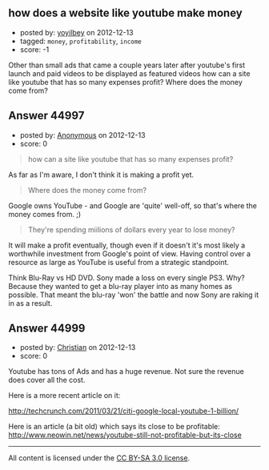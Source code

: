 ## how does a website like youtube make money

- posted by: [yoyilbey](https://stackexchange.com/users/-1/22067-yoyilbey) on 2012-12-13
- tagged: `money`, `profitability`, `income`
- score: -1

Other than small ads that came a couple years later after youtube's first launch and paid videos to be displayed as featured videos how can a site like youtube that has so many expenses profit? Where does the money come from?


## Answer 44997

- posted by: [Anonymous](https://stackexchange.com/users/-1/11482-anonymous) on 2012-12-13
- score: 0

> how can a site like youtube that has so many expenses profit?

As far as I'm aware, I don't think it is making a profit yet.

> Where does the money come from?

Google owns YouTube - and Google are 'quite' well-off, so that's where the money comes from. ;)

> They're spending miilions of dollars every year to lose money?

It will make a profit eventually, though even if it doesn't it's most likely a worthwhile investment from Google's point of view. Having control over a resource as large as YouTube is useful from a strategic standpoint.

Think Blu-Ray vs HD DVD. Sony made a loss on every single PS3. Why? Because they wanted to get a blu-ray player into as many homes as possible. That meant the blu-ray 'won' the battle and now Sony are raking it in as a result.


## Answer 44999

- posted by: [Christian](https://stackexchange.com/users/-1/9952-christian) on 2012-12-13
- score: 0

<p>Youtube has tons of Ads and has a huge revenue. Not sure the revenue does cover all the cost.</p>

<p>Here is a more recent article on it:</p>

<p><a href="http://techcrunch.com/2011/03/21/citi-google-local-youtube-1-billion/" rel="nofollow">http://techcrunch.com/2011/03/21/citi-google-local-youtube-1-billion/</a></p>

<p>Here is an article (a bit old) which says its close to be profitable:
<a href="http://www.neowin.net/news/youtube-still-not-profitable-but-its-close" rel="nofollow">http://www.neowin.net/news/youtube-still-not-profitable-but-its-close</a></p>




---

All content is licensed under the [CC BY-SA 3.0 license](https://creativecommons.org/licenses/by-sa/3.0/).
